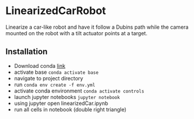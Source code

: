 # LinearizedCarRobot
Linearize a car-like robot and have it follow a Dubins path while the camera mounted on the robot with a tilt actuator points at a target.
## Installation
- Download conda [link]("https://conda.io")
- activate base ```conda activate base```
- navigate to project directory
- run ```conda env create -f env.yml```
- activate conda environment ```conda activate controls```
- launch jupyter notebooks ```jupyter notebook```
- using jupyter open linearizedCar.ipynb
- run all cells in notebook (double right triangle)